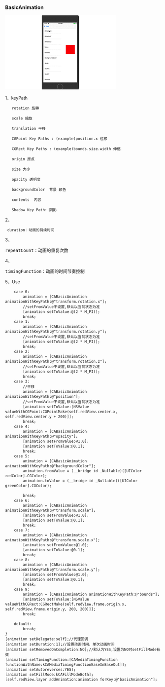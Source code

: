 ### BasicAnimation

![animation](./Animation.gif)

1、keyPath

       rotation 旋轉
    
       scale 缩放
     
       translation 平移
       
       CGPoint Key Paths : (example)position.x 位移
    
       CGRect Key Paths : (example)bounds.size.width 伸缩
    
       origin 原点
       
       size 大小
       
       opacity 透明度
       
       backgroundColor  背景 颜色
     
       contents  内容
       
       Shadow Key Path: 阴影
       
2、

     duration：动画的持续时间
     
     
3、
　　<pre>repeatCount：动画的重复次数</pre>

4、
　　<pre>timingFunction：动画的时间节奏控制</pre>
       
  
5、Use
     

        case 0:
            animation = [CABasicAnimation animationWithKeyPath:@"transform.rotation.x"];
            //setFromValue不设置,默认以当前状态为准
            [animation setToValue:@(2 * M_PI)];
            break;
        case 1:
            animation = [CABasicAnimation animationWithKeyPath:@"transform.rotation.y"];
            //setFromValue不设置,默认以当前状态为准
            [animation setToValue:@(2 * M_PI)];
            break;
        case 2:
            animation = [CABasicAnimation animationWithKeyPath:@"transform.rotation.z"];
            //setFromValue不设置,默认以当前状态为准
            [animation setToValue:@(2 * M_PI)];
            break;
        case 3:
            //平移
            animation = [CABasicAnimation animationWithKeyPath:@"position"];
            //setFromValue不设置,默认以当前状态为准
            [animation setToValue:[NSValue valueWithCGPoint:CGPointMake(self.redView.center.x, self.redView.center.y + 200)]];
            break;
        case 4:
            animation = [CABasicAnimation animationWithKeyPath:@"opacity"];
            [animation setFromValue:@1.0];
            [animation setToValue:@0.1];
            break;
        case 5:
            animation = [CABasicAnimation animationWithKeyPath:@"backgroundColor"];
            animation.fromValue = (__bridge id _Nullable)([UIColor redColor].CGColor);
            animation.toValue = (__bridge id _Nullable)([UIColor greenColor].CGColor);
           
            break;
        case 6:
            animation = [CABasicAnimation animationWithKeyPath:@"transform.scale"];
            [animation setFromValue:@1.0];
            [animation setToValue:@0.1];
            break;
        case 7:
            animation = [CABasicAnimation animationWithKeyPath:@"transform.scale.x"];
            [animation setFromValue:@1.0];
            [animation setToValue:@0.1];
            break;
        case 8:
            animation = [CABasicAnimation animationWithKeyPath:@"transform.scale.y"];
            [animation setFromValue:@1.0];
            [animation setToValue:@0.1];
            break;
        case 9:
            animation = [CABasicAnimation animationWithKeyPath:@"bounds"];
            [animation setToValue:[NSValue valueWithCGRect:CGRectMake(self.redView.frame.origin.x, self.redView.frame.origin.y, 200, 200)]];
            break;
            
        default:
            break;
    }
    [animation setDelegate:self];//代理回调
    [animation setDuration:1];//设置动画时间，单次动画时间
    [animation setRemovedOnCompletion:NO];//默认为YES,设置为NO时setFillMode有效
    [animation setTimingFunction:[CAMediaTimingFunction functionWithName:kCAMediaTimingFunctionEaseInEaseOut]];
    [animation setAutoreverses:YES];
    [animation setFillMode:kCAFillModeBoth];
    [self.redView.layer addAnimation:animation forKey:@"basicAnimation"];

